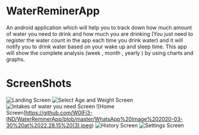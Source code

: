 # WaterReminerApp
An android application which will help you to track down how much amount of water you need to drink and how much you are drinking (You just
need to register the water count in the app each time you drink water) and it will notify you to drink water based on your wake up and
sleep time. This app will show the complete analysis (week , month , yearly ) by using charts and graphs.
# ScreenShots
![Landing Screen](https://github.com/W0lFi3-IND/WaterReminerApp/blob/master/WhatsApp%20Image%202020-03-30%20at%2022.28.15%20(2).jpeg)
![Select Age and Weight Screen ](https://github.com/W0lFi3-IND/WaterReminerApp/blob/master/WhatsApp%20Image%202020-03-30%20at%2022.28.15%20(1).jpeg)
![Intakes of water you need Screen](https://github.com/W0lFi3-IND/WaterReminerApp/blob/master/WhatsApp%20Image%202020-03-30%20at%2022.28.15.jpeg)
![Home Screen]https://github.com/W0lFi3-IND/WaterReminerApp/blob/master/WhatsApp%20Image%202020-03-30%20at%2022.28.15%20(3).jpeg)
![History Screen](https://github.com/W0lFi3-IND/WaterReminerApp/blob/master/WhatsApp%20Image%202020-03-30%20at%2022.28.15%20(4).jpeg)
![Settings Screen](https://github.com/W0lFi3-IND/WaterReminerApp/blob/master/WhatsApp%20Image%202020-03-30%20at%2022.28.15%20(5).jpeg)






